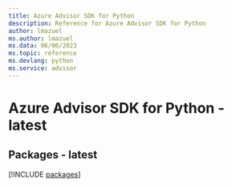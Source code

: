 ```yaml
---
title: Azure Advisor SDK for Python
description: Reference for Azure Advisor SDK for Python
author: lmazuel
ms.author: lmazuel
ms.data: 06/06/2023
ms.topic: reference
ms.devlang: python
ms.service: advisor
---
```

# Azure Advisor SDK for Python - latest
## Packages - latest
[!INCLUDE [packages](advisor-index.md)]
